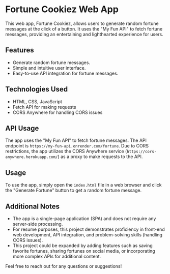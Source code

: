 # Fortune Cookiez Web App

This web app, Fortune Cookiez, allows users to generate random fortune messages at the click of a button. It uses the "My Fun API" to fetch fortune messages, providing an entertaining and lighthearted experience for users.

## Features

- Generate random fortune messages.
- Simple and intuitive user interface.
- Easy-to-use API integration for fortune messages.

## Technologies Used

- HTML, CSS, JavaScript
- Fetch API for making requests
- CORS Anywhere for handling CORS issues

## API Usage

The app uses the "My Fun API" to fetch fortune messages. The API endpoint is `https://my-fun-api.onrender.com/fortune`. Due to CORS restrictions, the app utilizes the CORS Anywhere service (`https://cors-anywhere.herokuapp.com/`) as a proxy to make requests to the API.

## Usage

To use the app, simply open the `index.html` file in a web browser and click the "Generate Fortune" button to get a random fortune message.

## Additional Notes

- The app is a single-page application (SPA) and does not require any server-side processing.
- For resume purposes, this project demonstrates proficiency in front-end web development, API integration, and problem-solving skills (handling CORS issues).
- This project could be expanded by adding features such as saving favorite fortunes, sharing fortunes on social media, or incorporating more complex APIs for additional content.

Feel free to reach out for any questions or suggestions!
